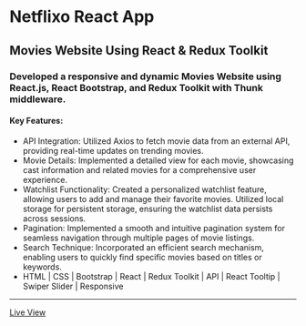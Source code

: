 # Netflixo React App
## Movies Website Using React & Redux Toolkit
### Developed a responsive and dynamic Movies Website using React.js, React Bootstrap, and Redux Toolkit with Thunk middleware.

#### Key Features:
  - API Integration: Utilized Axios to fetch movie data from an external API, providing real-time updates on trending movies.
  - Movie Details: Implemented a detailed view for each movie, showcasing cast information and related movies for a comprehensive user experience.
  - Watchlist Functionality: Created a personalized watchlist feature, allowing users to add and manage their favorite movies. Utilized local storage for persistent storage, ensuring the watchlist data persists across sessions.
  - Pagination: Implemented a smooth and intuitive pagination system for seamless navigation through multiple pages of movie listings.
  - Search Technique: Incorporated an efficient search mechanism, enabling users to quickly find specific movies based on titles or keywords.
  - HTML | CSS | Bootstrap | React | Redux Toolkit | API | React Tooltip | Swiper Slider | Responsive


<hr/>
<a href="https://ziad-ahmed22.github.io/Movies-React-App/">Live View</a>
